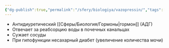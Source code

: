 ```yaml
---
{"dg-publish":true,"permalink":"/sfery/biologiya/vazopressin/","tags":["Анатомия"]}
---
```


- Антидиуретический [[Сферы/Биология/Гормоны\|гормон]] (АДГ)
- Отвечает за реабсорцию воды в почечных канальцах 
- Сужает сосуды
- При гипофункции несахарный диабет (увеличение количества мочи)